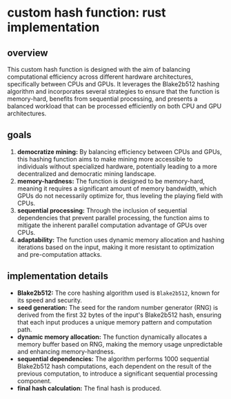 # custom hash function: rust implementation

## overview
This custom hash function is designed with the aim of balancing computational
efficiency across different hardware architectures, specifically between CPUs 
and GPUs. It leverages the Blake2b512 hashing algorithm and incorporates several
strategies to ensure that the function is memory-hard, benefits from sequential
processing, and presents a balanced workload that can be processed efficiently
on both CPU and GPU architectures.

## goals

1. **democratize mining:** By balancing efficiency between CPUs and GPUs, this hashing function aims to make mining more accessible to individuals without specialized hardware, potentially leading to a more decentralized and democratic mining landscape.
1. **memory-hardness:** The function is designed to be memory-hard, meaning it requires a significant amount of memory bandwidth, which GPUs do not necessarily optimize for, thus leveling the playing field with CPUs.
1. **sequential processing:** Through the inclusion of sequential dependencies that prevent parallel processing, the function aims to mitigate the inherent parallel computation advantage of GPUs over CPUs.
1. **adaptability:** The function uses dynamic memory allocation and hashing iterations based on the input, making it more resistant to optimization and pre-computation attacks.

## implementation details

- **Blake2b512:** The core hashing algorithm used is `Blake2b512`, known for its speed and security.
- **seed generation:** The seed for the random number generator (RNG) is derived from the first 32 bytes of the input's Blake2b512 hash, ensuring that each input produces a unique memory pattern and computation path.
- **dynamic memory allocation:** The function dynamically allocates a memory buffer based on RNG, making the memory usage unpredictable and enhancing memory-hardness.
- **sequential dependencies:** The algorithm performs 1000 sequential Blake2b512 hash computations, each dependent on the result of the previous computation, to introduce a significant sequential processing component.
- **final hash calculation:** The final hash is produced.

